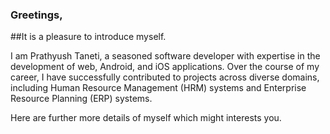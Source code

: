 ### Greetings,

##It is a pleasure to introduce myself. 

I am Prathyush Taneti, a seasoned software developer with expertise in the development of web, Android, and iOS applications. 
Over the course of my career, I have successfully contributed to projects across diverse domains, including Human Resource Management (HRM) systems and Enterprise Resource Planning (ERP) systems. 

Here are further more details of myself which might interests you.

<!--
**PrathyushTaneti/PrathyushTaneti** is a ✨ _special_ ✨ repository because its `README.md` (this file) appears on your GitHub profile.

Here are some ideas to get you started:

- 🔭 I’m currently working on ...
- 🌱 I’m currently learning ...
- 👯 I’m looking to collaborate on ...
- 🤔 I’m looking for help with ...
- 💬 Ask me about ...
- 📫 How to reach me: ...
- 😄 Pronouns: ...
- ⚡ Fun fact: ...
-->
